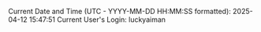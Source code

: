Current Date and Time (UTC - YYYY-MM-DD HH:MM:SS formatted): 2025-04-12 15:47:51
Current User's Login: luckyaiman
